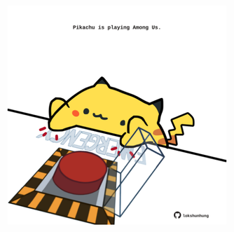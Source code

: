 <!-- built at 12/12/2024, 06:00:44 UTC -->
<p align="center">
  <img width="500" height="500" src="./ReadmeImage.svg">
</p>
